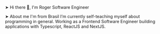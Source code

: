 ➤ Hi there 👋, 
I'm Roger
Software Engineer

➤ About me
I'm from Brasil
I’m currently self-teaching myself about programming in general.
Working as a Frontend Software Engineer building applications with Typescript, ReactJS and NextJS.
